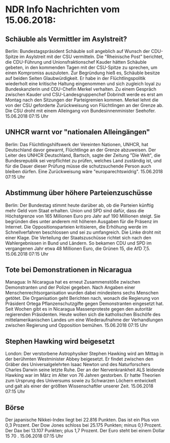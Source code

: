 # NDR Info Nachrichten vom 15.06.2018:


## Schäuble als Vermittler im Asylstreit?
Berlin: Bundestagspräsident Schäuble soll angeblich auf Wunsch der CDU-Spitze im Asylstreit mit der CSU vermitteln. Die "Rheinische Post" berichtet, die CDU-Führung und Unionsfraktionschef Kauder hätten Schäuble gebeten, in den kommenden Tagen mit der CSU-Spitze zu sprechen, um einen Kompromiss auszuloten. Zur Begründung hieß es, Schäuble besitze auf beiden Seiten Glaubwürdigkeit. Er habe in der Flüchtlingspolitik wiederholt eine kritische Haltung eingenommen und sich zugleich loyal zu Bundeskanzlerin und CDU-Chefin Merkel verhalten. Zu einem Gespräch zwischen Kauder und CSU-Landesgruppenchef Dobrindt werde es erst am Montag nach den Sitzungen der Parteigremien kommen. Merkel lehnt die von der CSU geforderte Zurückweisung von Flüchtlingen an der Grenze ab. Die CSU droht mit einem Alleingang von Bundesinnenminister Seehofer. 15.06.2018 07:15 Uhr 

## UNHCR warnt vor "nationalen Alleingängen"
Berlin: Das Flüchtlingshilfswerk der Vereinten Nationen, UNHCR, hat Deutschland davor gewarnt, Flüchtlinge an der Grenze abzuweisen. Der Leiter des UNHCR Deutschland, Bartsch, sagte der Zeitung "Die Welt", die Bundesrepublik sei verpflichtet zu prüfen, welches Land zuständig ist, und für die Dauer dieser Prüfung müsse die schutzsuchende Person auch bleiben dürfen. Eine Zurückweisung wäre "europarechtswidrig". 15.06.2018 07:15 Uhr 

## Abstimmung über höhere Parteienzuschüsse
Berlin: Der Bundestag stimmt heute darüber ab, ob die Parteien künftig mehr Geld vom Staat erhalten. Union und SPD sind dafür, dass die Höchstgrenze von 165 Millionen Euro pro Jahr auf 190 Millionen steigt. Sie begründen dies unter anderem mit höheren Ausgaben für die Präsenz im Internet. Die Oppositionsparteien kritisieren, die Erhöhung werde im Schnellverfahren beschlossen und sei zu umfangreich. Die Linke droht mit einer Klage. Die Verteilung der Staatszuschüsse richtet sich nach den Wahlergebnissen in Bund und Ländern. So bekamen CDU und SPD im vergangenen Jahr etwa 48 Millionen Euro, die Grünen 15, die AfD 7,5. 15.06.2018 07:15 Uhr 

## Tote bei Demonstrationen in Nicaragua
Managua: In Nicaragua hat es erneut Zusammenstöße zwischen Demonstranten und der Polizei gegeben. Nach Angaben einer Menschenrechtsorganisation wurden dabei mindestens sechs Menschen getötet. Die Organisation geht Berichten nach, wonach die Regierung von Präsident Ortega Pflanzenschutzgifte gegen Demonstranten eingesetzt hat. Seit Wochen gibt es in Nicaragua Massenproteste gegen den autoritär regierenden Präsidenten. Heute wollen sich die katholischen Bischöfe des mittelamerikanischen Landes um eine Wiederaufnahme der Verhandlungen zwischen Regierung und Opposition bemühen. 15.06.2018 07:15 Uhr 

## Stephen Hawking wird beigesetzt
London: Der verstorbene Astrophysiker Stephen Hawking wird am Mittag in der berühmten Westminister Abbey beigesetzt. Er findet zwischen den Gräber des Universalgelehrten Isaac Newton und des Naturforschers Charles Darwin seine letzte Ruhe. Der an der Nervenkrankheit ALS leidende Hawking war im März im Alter von 76 Jahren gestorben. Er hatte Theorien zum Ursprung des Universums sowie zu Schwarzen Löchern entwickelt und galt als einer der größten Wissenschaftler unserer Zeit. 15.06.2018 07:15 Uhr 

## Börse
Der japanische Nikkei-Index liegt bei  22.816  Punkten. Das ist ein Plus von  0,3  Prozent. Der Dow Jones schloss bei  25.175  Punkten; minus  0,1  Prozent. Der Dax bei  13.107  Punkten; plus  1,7  Prozent. Der Euro steht bei einem Dollar  15 70 . 15.06.2018 07:15 Uhr 
